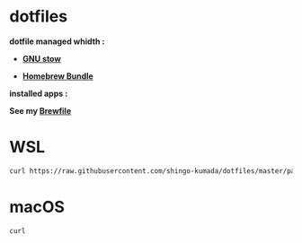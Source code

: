 # dotfiles

**dotfile managed whidth :**

- **[GNU stow](https://www.gnu.org/software/stow/)**

- **[Homebrew Bundle](https://github.com/Homebrew/homebrew-bundle)**

**installed apps :**

**See my [Brewfile](https://github.com/shingo-kumada/dotfiles/blob/master/Brewfile)**

# WSL

```sh
curl https://raw.githubusercontent.com/shingo-kumada/dotfiles/master/packages/script/bin/build/wsl_build
```

# macOS

```sh
curl 
```
